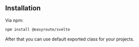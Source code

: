 ## Installation

Via npm: 
```bash
npm install @easyroute/svelte
```

After that you can use default exported class for your projects.
